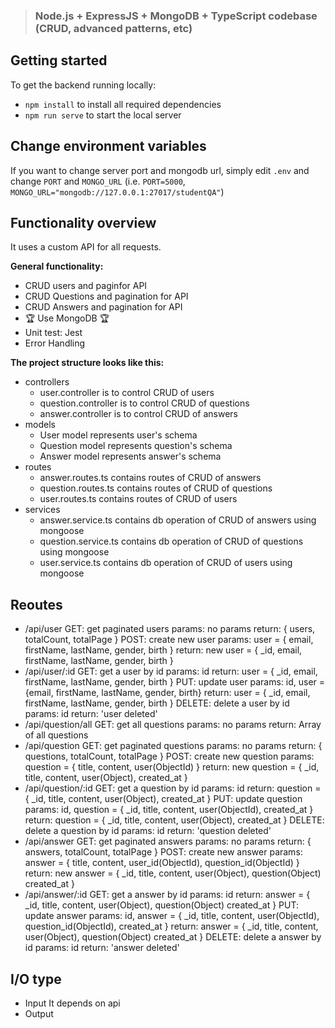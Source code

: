 > ### Node.js + ExpressJS + MongoDB + TypeScript codebase (CRUD, advanced patterns, etc)

## Getting started

To get the backend running locally:

- `npm install` to install all required dependencies
- `npm run serve` to start the local server

## Change environment variables
If you want to change server port and mongodb url, simply edit `.env` and change `PORT` and `MONGO_URL` (i.e. `PORT=5000`, `MONGO_URL="mongodb://127.0.0.1:27017/studentQA"`)

## Functionality overview

It uses a custom API for all requests.

**General functionality:**

- CRUD users and paginfor API
- CRUD Questions and pagination for API
- CRUD Answers and pagination for API
- 🏆 Use MongoDB 🏆
- Unit test: Jest
- Error Handling

**The project structure looks like this:**

- controllers
    - user.controller is to control CRUD of users
    - question.controller is to control CRUD of questions
    - answer.controller is to control CRUD of answers
- models
    - User model represents user's schema
    - Question model represents question's schema
    - Answer model represents answer's schema
- routes
    - answer.routes.ts contains routes of CRUD of answers
    - question.routes.ts contains routes of CRUD of questions
    - user.routes.ts contains routes of CRUD of users
- services
    - answer.service.ts contains db operation of CRUD of answers using mongoose
    - question.service.ts contains db operation of CRUD of questions using mongoose
    - user.service.ts contains db operation of CRUD of users using mongoose

## Reoutes
- /api/user
    GET: get paginated users
        params: no params
        return: { users, totalCount, totalPage }
    POST: create new user
        params: user = { email, firstName, lastName, gender, birth }
        return: new user = { _id, email, firstName, lastName, gender, birth }
- /api/user/:id
    GET: get a user by id
        params: id
        return: user = { _id, email, firstName, lastName, gender, birth }
    PUT: update user
        params: id, user = {email, firstName, lastName, gender, birth}
        return: user = { _id, email, firstName, lastName, gender, birth }
    DELETE: delete a user by id
        params: id
        return: 'user deleted'
- /api/question/all
    GET: get all questions
        params: no params
        return: Array of all questions
- /api/question
    GET: get paginated questions
        params: no params
        return: { questions, totalCount, totalPage }
    POST: create new question
        params: question = { title, content, user(ObjectId) }
        return: new question = { _id, title, content, user(Object), created_at }
- /api/question/:id
    GET: get a question by id
        params: id
        return: question = { _id, title, content, user(Object), created_at }
    PUT: update question
        params: id, question = { _id, title, content, user(ObjectId), created_at }
        return: question = { _id, title, content, user(Object), created_at }
    DELETE: delete a question by id
        params: id
        return: 'question deleted'
- /api/answer
    GET: get paginated answers
        params: no params
        return: { answers, totalCount, totalPage }
    POST: create new answer
        params: answer = { title, content, user_id(ObjectId), question_id(ObjectId) }
        return: new answer = { _id, title, content, user(Object), question(Object) created_at }
- /api/answer/:id
    GET: get a answer by id
        params: id
        return: answer = { _id, title, content, user(Object), question(Object) created_at }
    PUT: update answer
        params: id, answer = { _id, title, content, user(ObjectId), question_id(ObjectId), created_at }
        return: answer = { _id, title, content, user(Object), question(Object) created_at }
    DELETE: delete a answer by id
        params: id
        return: 'answer deleted'

## I/O type
- Input
    It depends on api
- Output
    